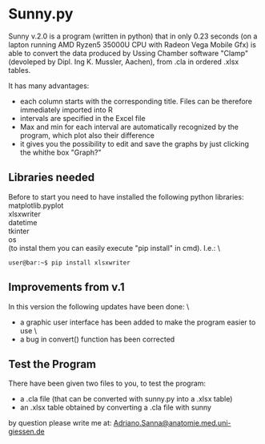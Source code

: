 # Sunny.py

Sunny v.2.0 is a program (written in python) that in only 0.23 seconds (on a lapton running AMD Ryzen5 35000U CPU with Radeon Vega Mobile Gfx) is able to convert the data produced by Ussing Chamber software "Clamp" (devoleped by Dipl. Ing K. Mussler, Aachen), from .cla in ordered .xlsx tables.

It has many advantages:
- each column starts with the corresponding title. Files can be therefore immediately imported into R
- intervals are specified in the Excel file
- Max and min for each interval are automatically recognized by the program, which plot also their difference
- it gives you the possibility to edit and save the graphs by just clicking the whithe box "Graph?"

## Libraries needed
Before to start you need to have installed the following python libraries: \
matplotlib.pyplot \
xlsxwriter \
datetime \
tkinter \
os \
(to instal them you can easily execute "pip install" in cmd). I.e.: \

```console
user@bar:~$ pip install xlsxwriter
```

## Improvements from v.1
In this version the following updates have been done: \
- a graphic user interface has been added to make the program easier to use \
- a bug in convert() function has been corrected 

## Test the Program
There have been given two files to you, to test the program:
- a .cla file (that can be converted with sunny.py into a .xlsx table)
- an .xlsx table obtained by converting a .cla file with sunny


by question please write me at: Adriano.Sanna@anatomie.med.uni-giessen.de

